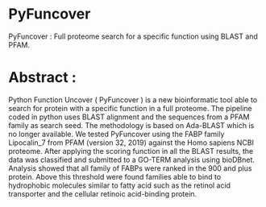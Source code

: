 # PyFuncover
PyFuncover : Full proteome search for a specific function using BLAST and PFAM. 

# Abstract :
Python Function Uncover ( PyFuncover ) is a new bioinformatic tool able to search for protein with a specific function in a full proteome. The pipeline coded in python uses BLAST alignment and the sequences from a PFAM family as search seed. The methodology is based on Ada-BLAST which is no longer available. We tested PyFuncover using the FABP family Lipocalin_7 from PFAM (version 32, 2019) against the Homo sapiens NCBI proteome. After applying the scoring function in all the BLAST results, the data was classified and submitted to a GO-TERM analysis using bioDBnet. Analysis showed that all family of FABPs were ranked in the 900 and plus protein. Above this threshold were found families able to bind to hydrophobic molecules similar to fatty acid such as the retinol acid transporter and the cellular retinoic acid-binding protein.
